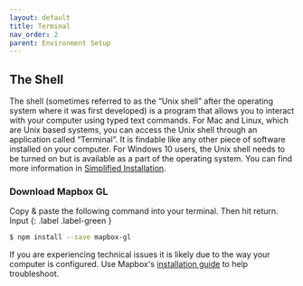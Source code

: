 ```yaml
---
layout: default
title: Terminal 
nav_order: 2
parent: Environment Setup
---
```

## The Shell 
<!--text taken from Intro to Unix Shell research commons workshop url: https://ubc-library-rc.github.io/intro-shell/content/01-what-is-the-shell.html-->
The shell (sometimes referred to as the “Unix shell” after the operating system where it was first developed) is a program that allows you to interact with your computer using typed text commands. For Mac and Linux, which are Unix based systems, you can access the Unix shell through an application called “Terminal”. It is findable like any other piece of software installed on your computer. For Windows 10 users, the Unix shell needs to be turned on but is available as a part of the operating system. You can find more information in [Simplified Installation](https://learn.microsoft.com/en-us/windows/wsl/install#simplified-installation-for-windows-insiders). 
    
### Download Mapbox GL
Copy & paste the following command into your terminal. Then hit return. 
Input
{: .label .label-green }
```sh
$ npm install --save mapbox-gl
```
    
    
If you are experiencing technical issues it is likely due to the way your computer is configured. Use Mapbox's [installation guide](https://docs.mapbox.com/mapbox-gl-js/guides/install/) to help troubleshoot. 